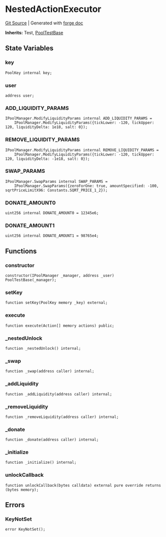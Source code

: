 # NestedActionExecutor
[Git Source](https://github.com/Uniswap/v4-core/blob/1141642f8ba4665a50660886a8a8401526677045/src/test/PoolNestedActionsTest.sol)
| Generated with [forge doc](https://book.getfoundry.sh/reference/forge/forge-doc)

**Inherits:**
Test, [PoolTestBase](contracts/v4/reference/core/test/PoolTestBase.md)


## State Variables
### key

```solidity
PoolKey internal key;
```


### user

```solidity
address user;
```


### ADD_LIQUIDITY_PARAMS

```solidity
IPoolManager.ModifyLiquidityParams internal ADD_LIQUIDITY_PARAMS =
    IPoolManager.ModifyLiquidityParams({tickLower: -120, tickUpper: 120, liquidityDelta: 1e18, salt: 0});
```


### REMOVE_LIQUIDITY_PARAMS

```solidity
IPoolManager.ModifyLiquidityParams internal REMOVE_LIQUIDITY_PARAMS =
    IPoolManager.ModifyLiquidityParams({tickLower: -120, tickUpper: 120, liquidityDelta: -1e18, salt: 0});
```


### SWAP_PARAMS

```solidity
IPoolManager.SwapParams internal SWAP_PARAMS =
    IPoolManager.SwapParams({zeroForOne: true, amountSpecified: -100, sqrtPriceLimitX96: Constants.SQRT_PRICE_1_2});
```


### DONATE_AMOUNT0

```solidity
uint256 internal DONATE_AMOUNT0 = 12345e6;
```


### DONATE_AMOUNT1

```solidity
uint256 internal DONATE_AMOUNT1 = 98765e4;
```


## Functions
### constructor


```solidity
constructor(IPoolManager _manager, address _user) PoolTestBase(_manager);
```

### setKey


```solidity
function setKey(PoolKey memory _key) external;
```

### execute


```solidity
function execute(Action[] memory actions) public;
```

### _nestedUnlock


```solidity
function _nestedUnlock() internal;
```

### _swap


```solidity
function _swap(address caller) internal;
```

### _addLiquidity


```solidity
function _addLiquidity(address caller) internal;
```

### _removeLiquidity


```solidity
function _removeLiquidity(address caller) internal;
```

### _donate


```solidity
function _donate(address caller) internal;
```

### _initialize


```solidity
function _initialize() internal;
```

### unlockCallback


```solidity
function unlockCallback(bytes calldata) external pure override returns (bytes memory);
```

## Errors
### KeyNotSet

```solidity
error KeyNotSet();
```

